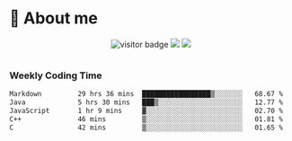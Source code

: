 <!-- ![](https://youpai.roccoshi.top/img/20200804214216.png) -->

# 🧐 About me
 
<p align="center">
<img src="https://visitor-badge.laobi.icu/badge?page_id=Lincest.Lincest&title=hits" alt="visitor badge"/>
<a href="mailto:imroccoshi@gmail.com"><img src="https://img.shields.io/badge/gmail-imroccoshi%40gmail.com-red"></a>
<a href="https://blog.roccoshi.top"><img src="https://img.shields.io/badge/blog-roccoshi-green"></a>
</p>

<div align="center">
  <img src="https://github-readme-stats.vercel.app/api?username=Lincest&show_icons=true&count_private=true&show_owner=true" alt="">
   <!-- <img src="https://github-readme-stats.vercel.app/api/wakatime?username=Moreality&v=2" alt=""/> -->
</div>

### Weekly Coding Time

<!--START_SECTION:waka-->

```txt
Markdown         29 hrs 36 mins  █████████████████▒░░░░░░░   68.67 %
Java             5 hrs 30 mins   ███▒░░░░░░░░░░░░░░░░░░░░░   12.77 %
JavaScript       1 hr 9 mins     ▓░░░░░░░░░░░░░░░░░░░░░░░░   02.70 %
C++              46 mins         ▒░░░░░░░░░░░░░░░░░░░░░░░░   01.81 %
C                42 mins         ▒░░░░░░░░░░░░░░░░░░░░░░░░   01.65 %
```

<!--END_SECTION:waka-->


